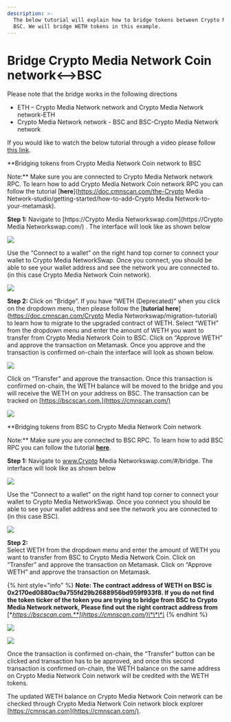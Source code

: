 ```yaml
---
description: >-
  The below tutorial will explain how to bridge tokens between Crypto Media Network Coin and
  BSC. We will bridge WETH tokens in this example.
---
```


# Bridge Crypto Media Network Coin network&lt;--&gt;BSC

Please note that the bridge works in the following directions

* ETH – Crypto Media Network network and Crypto Media Network network-ETH
* Crypto Media Network network - BSC and BSC-Crypto Media Network network

If you would like to watch the below tutorial through a video please follow [this link](https://www.youtube.com/watch?v=l17K6mu1uM4).

**Bridging tokens from Crypto Media Network Coin network to BSC  
  
Note:** Make sure you are connected to Crypto Media Network network RPC. To learn how to add Crypto Media Network Coin network RPC you can follow the tutorial [**here**](https://doc.cmnscan.com/the-Crypto Media Network-studio/getting-started/how-to-add-Crypto Media Network-to-your-metamask).

**Step 1:** Navigate to [https://Crypto Media Networkswap.com](https://Crypto Media Networkswap.com/) . The interface will look like as shown below  


![](../.gitbook/assets/0%20%2810%29.png)

Use the “Connect to a wallet” on the right hand top corner to connect your wallet to Crypto Media NetworkSwap. Once you connect, you should be able to see your wallet address and see the network you are connected to. \(in this case Crypto Media Network Coin network\).

![](../.gitbook/assets/1%20%2814%29.png)

**Step 2:** Click on “Bridge”. If you have “WETH \(Deprecated\)” when you click on the dropdown menu, then please follow the [**tutorial here**](https://doc.cmnscan.com/Crypto Media Networkswap/migration-tutorial) to learn how to migrate to the upgraded contract of WETH. Select “WETH” from the dropdown menu and enter the amount of WETH you want to transfer from Crypto Media Network Coin to BSC. Click on “Approve WETH” and approve the transaction on Metamask. Once you approve and the transaction is confirmed on-chain the interface will look as shown below.

![](../.gitbook/assets/2%20%2814%29.png)

Click on “Transfer” and approve the transaction. Once this transaction is confirmed on-chain, the WETH balance will be moved to the bridge and you will receive the WETH on your address on BSC. The transaction can be tracked on [https://bscscan.com.](https://cmnscan.com/)

![](../.gitbook/assets/3%20%2812%29.png)

**Bridging tokens from BSC to Crypto Media Network Coin network  
  
Note:** Make sure you are connected to BSC RPC. To learn how to add BSC RPC you can follow the tutorial [**here**](https://academy.binance.com/en/articles/connecting-metamask-to-binance-smart-chain).

**Step 1:** Navigate to www.Crypto Media Networkswap.com/\#/bridge. The interface will look like as shown below

![](../.gitbook/assets/4%20%2812%29.png)

Use the “Connect to a wallet” on the right hand top corner to connect your wallet to Crypto Media NetworkSwap. Once you connect you should be able to see your wallet address and see the network you are connected to \(in this case BSC\).

![](../.gitbook/assets/5%20%2810%29.png)

**Step 2:**  
Select WETH from the dropdown menu and enter the amount of WETH you want to transfer from BSC to Crypto Media Network Coin. Click on “Transfer” and approve the transaction on Metamask. Click on “Approve WETH” and approve the transaction on Metamask.

{% hint style="info" %}
**Note: The contract address of WETH on BSC is 0x2170ed0880ac9a755fd29b2688956bd959f933f8. If you do not find the token ticker of the token you are trying to bridge from BSC to Crypto Media Network network, Please find out the right contract address from** [**https://bscscan.com.**](https://cmnscan.com/)\*\*\*\*
{% endhint %}

![](../.gitbook/assets/6%20%289%29.png)

![](../.gitbook/assets/7%20%285%29.png)

Once the transaction is confirmed on-chain, the “Transfer” button can be clicked and transaction has to be approved, and once this second transaction is confirmed on-chain, the WETH balance on the same address on Crypto Media Network Coin network will be credited with the WETH tokens.

The updated WETH balance on Crypto Media Network Coin network can be checked through Crypto Media Network Coin network block explorer [https://cmnscan.com](https://cmnscan.com/).

